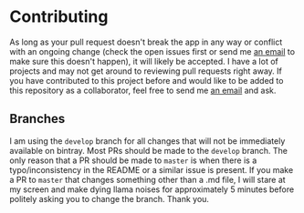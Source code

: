 # Contributing

As long as your pull request doesn't break the app in any way or conflict with an ongoing change (check the open issues first or send me [an email](mailto:dev@jfenn.me) to make sure this doesn't happen), it will likely be accepted. I have a lot of projects and may not get around to reviewing pull requests right away. If you have contributed to this project before and would like to be added to this repository as a collaborator, feel free to send me [an email](mailto:dev@jfenn.me) and ask.

## Branches

I am using the `develop` branch for all changes that will not be immediately available on bintray. Most PRs should be made to the `develop` branch. The only reason that a PR should be made to `master` is when there is a typo/inconsistency in the README or a similar issue is present. If you make a PR to `master` that changes something other than a .md file, I will stare at my screen and make dying llama noises for approximately 5 minutes before politely asking you to change the branch. Thank you.
